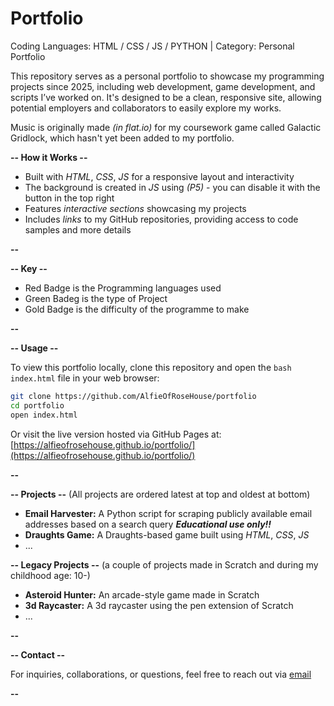 # Portfolio
Coding Languages: HTML / CSS / JS / PYTHON | Category: Personal Portfolio

This repository serves as a personal portfolio to showcase my programming projects since 2025, including web development, game development, and scripts I’ve worked on. It's designed to be a clean, responsive site, allowing potential employers and collaborators to easily explore my works.

Music is originally made _(in flat.io)_ for my coursework game called Galactic Gridlock, which hasn't yet been added to my portfolio.

**-- How it Works --**

- Built with _HTML_, _CSS_, _JS_ for a responsive layout and interactivity
- The background is created in _JS_ using _(P5)_ - you can disable it with the button in the top right
- Features _interactive sections_ showcasing my projects
- Includes _links_ to my GitHub repositories, providing access to code samples and more details

**--**

**-- Key --**

- Red Badge is the Programming languages used
- Green Badeg is the type of Project
- Gold Badge is the difficulty of the programme to make

**--**

**-- Usage --**

To view this portfolio locally, clone this repository and open the ```bash index.html``` file in your web browser:
```bash
git clone https://github.com/AlfieOfRoseHouse/portfolio
cd portfolio
open index.html
```
Or visit the live version hosted via GitHub Pages at:
[https://alfieofrosehouse.github.io/portfolio/](https://alfieofrosehouse.github.io/portfolio/)

**--**

**-- Projects --** (All projects are ordered latest at top and oldest at bottom)

- **Email Harvester:** A Python script for scraping publicly available email addresses based on a search query **_Educational use only!!_**
- **Draughts Game:** A Draughts-based game built using _HTML_, _CSS_, _JS_
- ...

**-- Legacy Projects --** (a couple of projects made in Scratch and during my childhood age: 10-)

- **Asteroid Hunter:** An arcade-style game made in Scratch
- **3d Raycaster:** A 3d raycaster using the pen extension of Scratch
- ...

**--**

**-- Contact --**

For inquiries, collaborations, or questions, feel free to reach out via [email](mailto:alfiewpearce@gmail.com)

**--**
